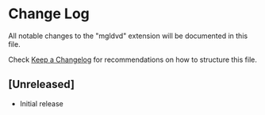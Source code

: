 # Change Log

All notable changes to the "mgldvd" extension will be documented in this file.

Check [Keep a Changelog](http://keepachangelog.com/) for recommendations on how to structure this file.

## [Unreleased]

- Initial release
